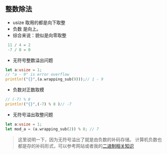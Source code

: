 ## 整数除法

- usize 取用的都是向下取整
- 负数 是向上。
- 综合来说：貌似是向零取整

```js
 11 / 4 = 2
 -7 / 8 = 0
```

- 无符号整数溢出问题

```rust
let a:usize = 1;
// "a - 9" is error overflow
println!("{}",(a.wrapping_sub(9)));// 1 - 9
```

- 负数对正数取模

```rust
// (-7) % 8
println!("{}",(-7) % 8 )// -7
```

- 无符号溢出取整问题

```rust
let a:usize = 1;
let mod_a = (a.wrapping_sub(2)) % 8; // 7
```
>这里说明一下，因为无符号溢出了就是由负数的补码存储。
>计算机负数也都是存的补码形式，可以参考网站或者我的[二进制相关知识](https://github.com/jxlust/WebHtml/blob/main/%E7%B3%BB%E7%BB%9F%E6%93%8D%E4%BD%9C/%E4%BA%8C%E8%BF%9B%E5%88%B6%E7%9B%B8%E5%85%B3%E7%9F%A5%E8%AF%86.md)